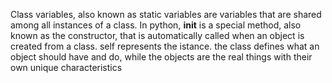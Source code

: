 Class variables, also known as static variables are variables that are shared among all instances of a class.
In python, __init__ is a special method, also known as the constructor, that is automatically called when an object is created from a class.
self represents the istance.
the class defines what an object should have and do, while the objects are the real things with their own unique characteristics
